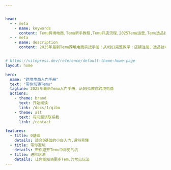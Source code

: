 ```yaml
---


head:
  - - meta
    - name: keywords
      content: Temu跨境电商,Temu新手教程,Temu开店流程,2025Temu运营,Temu选品技巧
  - - meta
    - name: description
      content: 2025年最新Temu跨境电商实战手册！从0到1完整教学：店铺注册、选品技巧、货源渠道、订单处理、回款流程。附赠自动化脚本工具和合规避坑指南，新手7天就能出单，30天实现稳定盈利。


# https://vitepress.dev/reference/default-theme-home-page
layout: home

hero:
  name: "跨境电商入门手册"
  text: "带你玩转Temu"
  tagline: 2025年最新Temu入门手册，从0到1教你跨境电商
  actions:
    - theme: brand
      text: 开始阅读
      link: /docs/1/qibu
    - theme: alt
      text: 有问题请联系我
      link: /contact

features:
  - title: 0基础
    details: 适合0基础的小白入门,通俗易懂
  - title: 带你避坑
    details: 带你避开Temu中常见的坑
  - title: 进阶玩法
    details: 让你能知晓更多Temu的常见玩法
---
```


